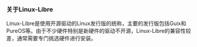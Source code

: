 ### 关于Linux-Libre

Linux-Libre是使用开源驱动的Linux发行版的统称，主要的发行版包括Guix和PureOS等。由于不少硬件特别是新硬件的驱动不开源，Linux-Libre的兼容性较差，通常需要专门挑选硬件进行安装。
